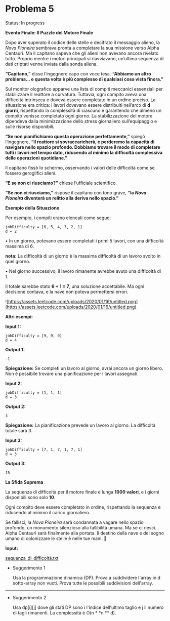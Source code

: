 # Problema 5

Status: In progress

**Evento Finale: Il Puzzle del Motore Finale**

Dopo aver superato il codice delle stelle e decifrato il messaggio alieno, la *Nova Pioneira* sembrava pronta a completare la sua missione verso Alpha Centauri. Ma il capitano sapeva che gli alieni non avevano ancora rivelato tutto. Proprio mentre i motori principali si riavviavano, un’ultima sequenza di dati criptati venne inviata dalla sonda aliena.

**“Capitano,”** disse l’ingegnere capo con voce tesa. **“Abbiamo un altro problema… e questa volta è più complesso di qualsiasi cosa vista finora.”**

Sul monitor olografico apparve una lista di compiti meccanici essenziali per stabilizzare il reattore a curvatura. Tuttavia, ogni compito aveva una difficoltà intrinseca e doveva essere completato in un ordine preciso. La situazione era critica: i lavori dovevano essere distribuiti nell’arco di **d giorni**, rispettando la complessità di ciascuno e garantendo che almeno un compito venisse completato ogni giorno. La stabilizzazione del motore dipendeva dalla minimizzazione dello stress giornaliero sull’equipaggio e sulle risorse disponibili.

**“Se non pianifichiamo questa operazione perfettamente,”** spiegò l’ingegnere, **“il reattore si sovraccaricherà, e perderemo la capacità di navigare nello spazio profondo. Dobbiamo trovare il modo di completare tutti i lavori nel tempo dato, riducendo al minimo la difficoltà complessiva delle operazioni quotidiane.”**

Il capitano fissò lo schermo, osservando i valori delle difficoltà come se fossero geroglifici alieni.

**“E se non ci riusciamo?”** chiese l’ufficiale scientifico.

**“Se non ci riusciamo,”** rispose il capitano con tono grave, **“la *Nova Pioneira* diventerà un relitto alla deriva nello spazio.”**

**Esempio della Situazione**

Per esempio, i compiti erano elencati come segue:

```
jobDifficulty = [6, 5, 4, 3, 2, 1]
d = 2
```

•	In un giorno, potevano essere completati i primi 5 lavori, con una difficoltà massima di 6. 

**nota:** La difficoltà di un giorno è la massima difficoltà di un lavoro svolto in quel giorno.

•	Nel giorno successivo, il lavoro rimanente avrebbe avuto una difficoltà di 1.

Il totale sarebbe stato **6 + 1 = 7**, una soluzione accettabile. Ma ogni decisione contava, e la nave non poteva permettersi errori.

![https://assets.leetcode.com/uploads/2020/01/16/untitled.png](https://assets.leetcode.com/uploads/2020/01/16/untitled.png)

**Altri esempi:**

**Input 1:**

```
jobDifficulty = [9, 9, 9]
d = 4
```

**Output 1:**

```
-1
```

**Spiegazione:** Se completi un lavoro al giorno, avrai ancora un giorno libero. Non è possibile trovare una pianificazione per i lavori assegnati.

**Input 2:**

```
jobDifficulty = [1, 1, 1]
d = 3
```

**Output 2:**

```
3
```

**Spiegazione:** La pianificazione prevede un lavoro al giorno. La difficoltà totale sarà 3.

**Input 3:**

```
jobDifficulty = [7, 1, 7, 1, 7, 1]
d = 3
```

**Output 3:**

```
15
```

**La Sfida Suprema**

La sequenza di difficoltà per il motore finale è lunga **1000 valori**, e i giorni disponibili sono solo **10**. 

Ogni compito deve essere completato in ordine, rispettando la sequenza e riducendo al minimo il carico giornaliero.

Se fallisci, la *Nova Pioneira* sarà condannata a vagare nello spazio profondo, un monumento silenzioso alla fallibilità umana. Ma se ci riesci… Alpha Centauri sarà finalmente alla portata. Il destino della nave e del sogno umano di colonizzare le stelle è nelle tue mani. 🚀

**Input:**

[sequenza_di_difficoltà.txt](Problema%205/sequenza_di_difficolta.txt)

- Suggerimento 1
    
    Usa la programmazione dinamica (DP). Prova a suddividere l'array in d sotto-array non vuoti. Prova tutte le possibili suddivisioni dell'array.
    

---

- Suggerimento 2
    
    Usa dp[i][j] dove gli stati DP sono i l'indice dell'ultimo taglio e j il numero di tagli rimanenti. La complessità è O(n * *n ** d).